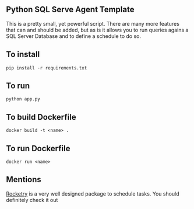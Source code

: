 ## Python SQL Serve Agent Template
This is a pretty small, yet powerful script. There are many more features that can and should be added, but as is it allows you to run queries agains a SQL Server Database and to define a schedule to do so. 

## To install 
`pip install -r requirements.txt`

## To run 
`python app.py`

## To build Dockerfile
`docker build -t <name> .`

## To run Dockerfile
`docker run <name>`

## Mentions

[Rocketry](https://rocketry.readthedocs.io/en/stable/tutorial/index.html) is a very well designed package to schedule tasks. You should definitely check it out
